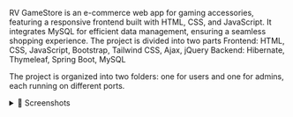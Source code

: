 RV GameStore is an e-commerce web app for gaming accessories, featuring a responsive frontend built with HTML, CSS, and JavaScript. It integrates MySQL for efficient data management, ensuring a seamless shopping experience. The project is divided into two parts
Frontend:
  HTML, CSS, JavaScript, Bootstrap, Tailwind CSS, Ajax, jQuery
Backend:
  Hibernate, Thymeleaf, Spring Boot, MySQL

The project is organized into two folders: one for users and one for admins, each running on different ports. 
<details>
<summary>📸 Screenshots</summary>
Pages
![checkout](https://github.com/user-attachments/assets/4eef8c49-2603-42af-a0b1-2f92399eb493)
![Screenshot 2024-07-20 222117](https://github.com/user-attachments/assets/383a3987-da28-48ab-bfa0-b1d1e68209db)
![Screenshot 2024-07-20 222050](https://github.com/user-attachments/assets/40462ca3-2df9-471d-a324-cf8fdcae7218)
![Screenshot 2024-07-20 222039](https://github.com/user-attachments/assets/63782700-9809-49bb-be30-03d168c270cd)
: ![Screenshot 2024-07-20 222028](https://github.com/user-attachments/assets/34540fb0-b4a3-4818-815a-553bf0541dff)
![Screenshot 2024-07-20 222016](https://github.com/user-attachments/assets/dceda8d9-58e5-4267-8f52-f710e38531b0)
![Screenshot 2024-07-20 222006](https://github.com/user-attachments/assets/1e00d7ed-455f-45c2-b671-cc4b18fdeb5b)
![Screenshot 2024-07-20 221909](https://github.com/user-attachments/assets/92a9ac4d-3348-4e37-97b0-b600e792ef61)
![Screenshot 2024-07-20 215758](https://github.com/user-attachments/assets/75c1fff5-9ba3-4419-ae4d-67f7b8141712)
![Screenshot 2024-07-20 215720](https://github.com/user-attachments/assets/962edff4-b799-4b35-be79-abed39578191)
![Screenshot 2024-07-20 215647](https://github.com/user-attachments/assets/a8f50f85-7df8-46ac-a08d-32826b3c68cb)
![Screenshot 2024-07-20 215634](https://github.com/user-attachments/assets/ba13d9d3-4aef-48cf-9743-785cb3880dba)
![Screenshot 2024-07-20 215624](https://github.com/user-attachments/assets/91f97c38-2b1f-4a59-bd0b-72ff5acfeba8)
![Screenshot 2024-07-20 215338](https://github.com/user-attachments/assets/ce415c67-f9f2-433c-ae22-43f36dad6da9)


Admin pages:
![Screenshot 2024-07-20 222541](https://github.com/user-attachments/assets/29ac7702-dde2-4a53-958a-34ed0152907a)
![Screenshot 2024-07-20 222531](https://github.com/user-attachments/assets/6385385f-4ac2-46d3-9597-fcf2a384574f)
![Screenshot 2024-07-20 222513](https://github.com/user-attachments/assets/86eab57f-b925-4722-a3f6-ff49dcb6949e)
![Screenshot 2024-07-20 222503](https://github.com/user-attachments/assets/4f29993f-61e1-4c76-94e7-07e05396a9bc)
![Screenshot 2024-07-20 222441](https://github.com/user-attachments/assets/4a1f383c-f24d-4afc-ba69-f1a9e6562e88)

</details>
